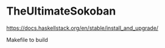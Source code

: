 # TheUltimateSokoban

https://docs.haskellstack.org/en/stable/install_and_upgrade/

Makefile to build